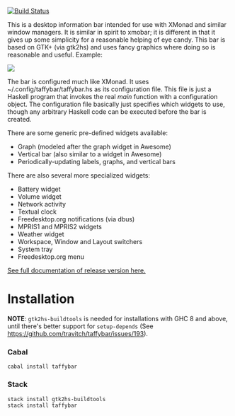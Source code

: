 [![Build Status](https://travis-ci.org/travitch/taffybar.svg?branch=master)](https://travis-ci.org/travitch/taffybar)

This is a desktop information bar intended for use with XMonad and
similar window managers.  It is similar in spirit to xmobar; it is
different in that it gives up some simplicity for a reasonable helping
of eye candy.  This bar is based on GTK+ (via gtk2hs) and uses fancy
graphics where doing so is reasonable and useful.  Example:

![](https://github.com/travitch/taffybar/blob/master/doc/screenshot.png)

The bar is configured much like XMonad.  It uses
~/.config/taffybar/taffybar.hs as its configuration file.  This file
is just a Haskell program that invokes the real _main_ function with a
configuration object.  The configuration file basically just specifies
which widgets to use, though any arbitrary Haskell code can be
executed before the bar is created.

There are some generic pre-defined widgets available:

 * Graph (modeled after the graph widget in Awesome)
 * Vertical bar (also similar to a widget in Awesome)
 * Periodically-updating labels, graphs, and vertical bars

There are also several more specialized widgets:

 * Battery widget
 * Volume widget
 * Network activity
 * Textual clock
 * Freedesktop.org notifications (via dbus)
 * MPRIS1 and MPRIS2 widgets
 * Weather widget
 * Workspace, Window and Layout switchers
 * System tray
 * Freedesktop.org menu

[See full documentation of release version here.](https://hackage.haskell.org/package/taffybar)

Installation
============
**NOTE**: `gtk2hs-buildtools` is needed for installations with GHC 8 and above, until there's better support for `setup-depends` (See https://github.com/travitch/taffybar/issues/193).

### Cabal
```
cabal install taffybar
```

### Stack
```
stack install gtk2hs-buildtools
stack install taffybar
```

